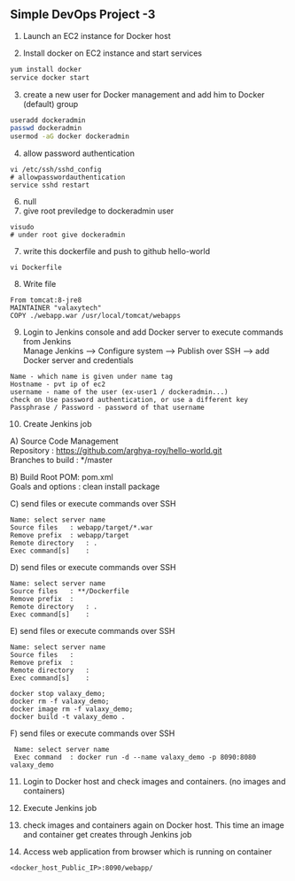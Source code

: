 ## Simple DevOps Project -3 


1. Launch an EC2 instance for Docker host

2. Install docker on EC2 instance and start services 
  ```sh 
  yum install docker
  service docker start
  ```

3. create a new user for Docker management and add him to Docker (default) group
```sh
useradd dockeradmin
passwd dockeradmin
usermod -aG docker dockeradmin
```
4. allow password authentication
```
vi /etc/ssh/sshd_config
# allowpasswordauthentication
service sshd restart 
```

6. null
5. give root previledge to dockeradmin user
```
visudo
# under root give dockeradmin
```

7. write this dockerfile and push to github hello-world
```
vi Dockerfile
```
8. Write file
```
From tomcat:8-jre8  
MAINTAINER "valaxytech"  
COPY ./webapp.war /usr/local/tomcat/webapps
```

9. Login to Jenkins console and add Docker server to execute commands from Jenkins  
Manage Jenkins --> Configure system -->  Publish over SSH --> add Docker server and credentials
```
Name - which name is given under name tag
Hostname - pvt ip of ec2
username - name of the user (ex-user1 / dockeradmin...)
check on Use password authentication, or use a different key
Passphrase / Password - password of that username
```


10. Create Jenkins job 

A) Source Code Management  
 Repository : https://github.com/arghya-roy/hello-world.git  
 Branches to build : */master  

B) Build
 Root POM: pom.xml  
 Goals and options : clean install package  
 
C) send files or execute commands over SSH
  ```
 Name: select server name 
 Source files	: webapp/target/*.war
 Remove prefix	: webapp/target
 Remote directory	: . 
 Exec command[s]	: 
 
  ```
  
 D) send files or execute commands over SSH
   ```
 Name: select server name  
 Source files	: **/Dockerfile
 Remove prefix	: 
 Remote directory	: . 
 Exec command[s]	: 
  ```
  
 E) send files or execute commands over SSH
   ```
 Name: select server name  
 Source files	: 
 Remove prefix	: 
 Remote directory	:  
 Exec command[s]	: 
  
  docker stop valaxy_demo;
docker rm -f valaxy_demo;
docker image rm -f valaxy_demo;
docker build -t valaxy_demo .
  ```

F) send files or execute commands over SSH  
 ```
  Name: select server name  
  Exec command	: docker run -d --name valaxy_demo -p 8090:8080 valaxy_demo 
   ```

11. Login to Docker host and check images and containers. (no images and containers)

12. Execute Jenkins job

13. check images and containers again on Docker host. This time an image and container get creates through Jenkins job

14. Access web application from browser which is running on container
```
<docker_host_Public_IP>:8090/webapp/
```

